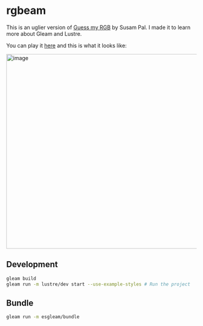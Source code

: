# rgbeam
This is an uglier version of [Guess my RGB](https://susam.net/myrgb.html) by Susam Pal. I made it to learn more about Gleam and Lustre.

You can play it [here](https://george-grec.github.io/rgbeam/) and this is what it looks like:

<img width="514" alt="image" src="https://github.com/george-grec/rgbeam/assets/28739561/c0b53e4a-7ab2-426f-8bee-34e63845ad38">



## Development

```sh
gleam build
gleam run -m lustre/dev start --use-example-styles # Run the project
```

## Bundle
```sh
gleam run -m esgleam/bundle
```
